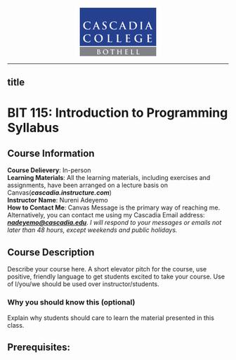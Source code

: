 <p align="center">
  <a href="https://www.cascadia.edu">
      <img src="./CascadiaLogo/CascadiaCollegeLogo.jpg" height="110">
  </a>
</p>

---
title
---

# BIT 115: Introduction to Programming Syllabus


## Course Information
**Course Delievery**: In-person  
**Learning Materials**: All the learning materials, including exercises and assignments, have been arranged on a lecture basis on Canvas(***cascadia.instructure.com***)   
**Instructor Name**: Nureni Adeyemo   
**How to Contact Me**: Canvas Message is the primary way of reaching me. Alternatively, you can contact me using my Cascadia Email address: ***nadeyemo@cascadia.edu***. *I will respond to your messages or emails not later than 48 hours, except weekends and public holidays.*    


## Course Description
Describe your course here. A short elevator pitch for the course, use positive, friendly language to get students excited to take your course. Use of I/you/we should be used over instructor/students.    

### Why you should know this (optional)

Explain why students should care to learn the material presented in this class.

## Prerequisites:  
